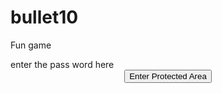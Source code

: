 # bullet10
Fun game
<!DOCTYPE html>
<html>
<head>
<title>Title of the document</title>
</head>

<body>
enter the pass word here
</body>
<SCRIPT>
function passWord() {
var testV = 1;
var pass1 = prompt('Please Enter Your Password',' ');
while (testV < 5) {
if (!pass1) 
history.go(-1);
if (pass1.toLowerCase() == "anthonyissoannoying!")
    ") {
alert('You Got it Right!');
window.location ="https://powerwiz.github.io/anthonysuckshisown-/";
break;
} 
if (pass1.toLowerCase() == "sunnysunny") {
alert('hello sunny');
window.location = "https://powerwiz.github.io/ninjahinja/wasm-demo/index.html";
break;
} 
testV+=1;
var pass1 = 
prompt('Access Denied - Password Incorrect, Please Try Again.','Password');
}
if (pass1.toLowerCase()!="password" & testV ==3) 
history.go(-1);
return " ";
} 
</SCRIPT>
<CENTER>
<FORM>
<input type="button" value="Enter Protected Area" onClick="passWord()">
</FORM>
</CENTER>

</html>

